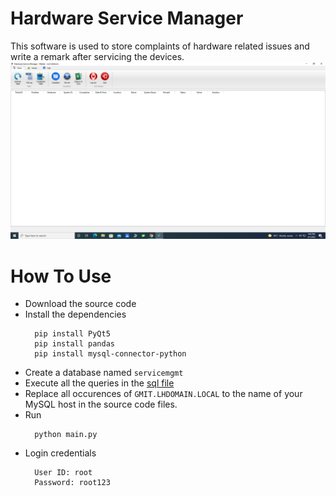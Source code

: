 # Hardware Service Manager
This software is used to store complaints of hardware related issues and write a remark after servicing the devices.
![Screenshot](image.png)
# How To Use
* Download the source code
* Install the dependencies
  ```
    pip install PyQt5
    pip install pandas
    pip install mysql-connector-python
  ```
* Create a database named `servicemgmt`
* Execute all the queries in the [sql file](https://github.com/Rahul-Mac/hsm/blob/main/db_file.sql)
* Replace all occurences of `GMIT.LHDOMAIN.LOCAL` to the name of your MySQL host in the source code files.
* Run
  ```
    python main.py
  ```
* Login credentials
  ```
    User ID: root
    Password: root123
  ```
